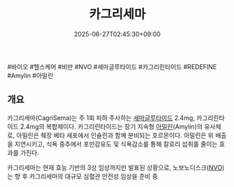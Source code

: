 ﻿---
title: "카그리세마"
date: 2025-06-27T02:45:30+09:00
lastmod: 2025-06-27T02:45:30+09:00
type: docs
sidebar:
  open: true
weight: 19
---
<div style="display:none">
  <meta property="article:published_time" content="2025-06-26T17:45:30Z" />
  <meta property="article:modified_time" content="2025-06-26T17:45:30Z" />
</div>
#바이오 #헬스케어 #비만 #NVO #세마글루타이드 #카그리린타이드 #REDEFINE #Amylin #아밀린 

## 개요

카그리세마(CagriSema)는 주 1회 피하 주사하는 [세마글루타이드](/industry-study/세마글루타이드/) 2.4mg, 카그리린타이드 2.4mg의 복합제이다. 카그리린타이드는 장기 지속형 [아밀린](/industry-study/아밀린/)(Amylin)의 유사체 로, 아밀린은 췌장 베타 세포에서 인슐린과 함께 분비되는 호르몬이다. 아밀린은 위 배출을 지연시키고, 식욕 중추에서 포만감유도 및 식욕감소를 통해 칼로리 섭취를 줄이는 효과를 가진다.

카그리세마는 현재 효능 기반의 3상 임상까지만 발표된 상황으로, 노보노디스크([NVO](/company-analysis/nvo/))는 향 후 카그리세마의 대규모 심혈관 안전성 임상을 준비 중
